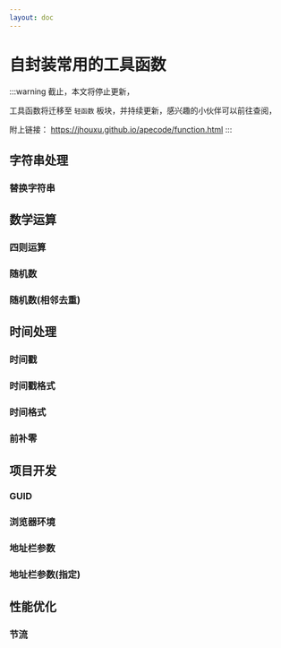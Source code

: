 ```yaml
---
layout: doc
---
```


# 自封装常用的工具函数

:::warning
截止，本文将停止更新，

工具函数将迁移至 `轻函数` 板块，并持续更新，感兴趣的小伙伴可以前往查阅，

附上链接： https://jhouxu.github.io/apecode/function.html
:::

## 字符串处理

### 替换字符串

## 数学运算

### 四则运算

### 随机数

### 随机数(相邻去重)

## 时间处理

### 时间戳

### 时间戳格式

### 时间格式

### 前补零

## 项目开发

### GUID

### 浏览器环境

### 地址栏参数

### 地址栏参数(指定)

## 性能优化

### 节流

